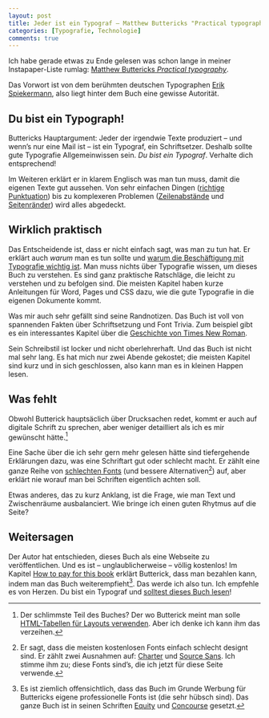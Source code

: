 ```yaml
---
layout: post
title: Jeder ist ein Typograf – Matthew Buttericks "Practical typography"
categories: [Typografie, Technologie]
comments: true
---
```


Ich habe gerade etwas zu Ende gelesen was schon lange in meiner Instapaper-Liste rumlag: [Matthew Buttericks *Practical typography*](http://practicaltypography.com/).

<!--more-->

Das Vorwort ist von dem berühmten deutschen Typographen [Erik Spiekermann](http://spiekermann.com/en/), also liegt hinter dem Buch eine gewisse Autorität.

## Du bist ein Typograph!

Buttericks Hauptargument: Jeder der irgendwie Texte produziert – und wenn’s nur eine Mail ist – ist ein Typograf, ein Schriftsetzer. Deshalb sollte gute Typografie Allgemeinwissen sein. *Du bist ein Typograf*. Verhalte dich entsprechend!

Im Weiteren erklärt er in klarem Englisch was man tun muss, damit die eigenen Texte gut aussehen. Von sehr einfachen Dingen ([richtige Punktuation](http://practicaltypography.com/type-composition.html)) bis zu komplexeren Problemen ([Zeilenabstände](http://practicaltypography.com/line-spacing.html) und [Seitenränder](http://practicaltypography.com/page-margins.html)) wird alles abgedeckt.

## Wirklich praktisch

Das Entscheidende ist, dass er nicht einfach sagt, was man zu tun hat. Er erklärt auch *warum* man es tun sollte und [warum die Beschäftigung mit Typografie wichtig ist](http://practicaltypography.com/why-does-typography-matter.html). Man muss nichts über Typografie wissen, um dieses Buch zu verstehen. Es sind ganz praktische Ratschläge, die leicht zu verstehen und zu befolgen sind. Die meisten Kapitel haben kurze Anleitungen für Word, Pages und CSS dazu, wie die gute Typografie in die eigenen Dokumente kommt.

Was mir auch sehr gefällt sind seine Randnotizen. Das Buch ist voll von spannenden Fakten über Schriftsetzung und Font Trivia. Zum beispiel gibt es ein interessantes Kapitel über die [Geschichte von Times New Roman](http://practicaltypography.com/times-new-roman.html).

Sein Schreibstil ist locker und nicht oberlehrerhaft. Und das Buch ist nicht mal sehr lang. Es hat mich nur zwei Abende gekostet; die meisten Kapitel sind kurz und in sich geschlossen, also kann man es in kleinen Happen lesen. 

## Was fehlt

Obwohl Butterick hauptsäclich über Drucksachen redet, kommt er auch auf digitale Schrift zu sprechen, aber weniger detailliert als ich es mir gewünscht hätte.[^tables] 

Eine Sache über die ich sehr gern mehr gelesen hätte sind tiefergehende Erklärungen dazu, was eine Schriftart gut oder schlecht macht. Er zählt eine ganze Reihe von [schlechten Fonts](http://practicaltypography.com/bad-fonts.html) (und bessere Alternativen[^freefont]) auf, aber erklärt nie worauf man bei Schriften eigentlich achten soll.

Etwas anderes, das zu kurz Anklang, ist die Frage, wie man Text und Zwischenräume ausbalanciert. Wie bringe ich einen guten Rhytmus auf die Seite?

## Weitersagen

Der Autor hat entschieden, dieses Buch als eine Webseite zu veröffentlichen. Und es ist – unglaublicherweise – völlig kostenlos! Im Kapitel [How to pay for this book](http://practicaltypography.com/how-to-pay-for-this-book.html) erklärt Butterick, dass man bezahlen kann, indem man das Buch weiterempfieht[^fonts]. Das werde ich also tun. Ich empfehle es von Herzen. Du bist ein Typograf und [solltest dieses Buch lesen](http://practicaltypography.com/)!

[^fonts]: Es ist ziemlich offensichtlich, dass das Buch im Grunde Werbung für Buttericks eigene professionelle Fonts ist (die sehr hübsch sind). Das ganze Buch ist in seinen Schriften [Equity](http://practicaltypography.com/index.html) und [Concourse](http://practicaltypography.com/concourse.html) gesetzt.

[^tables]: Der schlimmste Teil des Buches? Der wo Butterick meint man solle [HTML-Tabellen für Layouts verwenden](http://practicaltypography.com/tables.html). Aber ich denke ich kann ihm das verzeihen.

[^freefont]: Er sagt, dass die meisten kostenlosen Fonts einfach schlecht designt sind. Er zählt zwei Ausnahmen auf: [Charter](http://practicaltypography.com/charter.html) und [Source Sans](http://sourceforge.net/adobe/sourcesans/wiki/Home/). Ich stimme ihm zu; diese Fonts sind’s, die ich jetzt für diese Seite verwende.